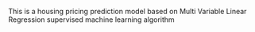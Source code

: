 

This is a housing pricing prediction model based on Multi Variable Linear Regression supervised machine learning algorithm
